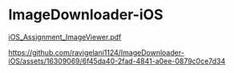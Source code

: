 # ImageDownloader-iOS

[iOS_Assignment_ImageViewer.pdf](https://github.com/ravigelani1124/ImageDownloader-iOS/files/13393083/iOS_Assignment_ImageViewer.pdf)



https://github.com/ravigelani1124/ImageDownloader-iOS/assets/16309069/6f45da40-2fad-4841-a0ee-0879c0ce7d34
